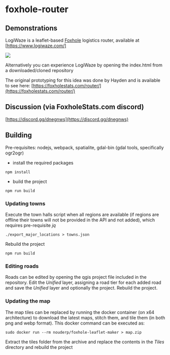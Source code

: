 # foxhole-router

## Demonstrations
LogiWaze is a leaflet-based [Foxhole](https://www.foxholegame.com/) logistics router, available at [https://www.logiwaze.com/]

![](https://github.com/NoUDerp/logiwaze/blob/master/Screenshot.webp)

Alternatively you can experience LogiWaze by opening the index.html from a downloaded/cloned repository

The original prototyping for this idea was done by Hayden and is available to see here: [https://foxholestats.com/router/](https://foxholestats.com/router/)

## Discussion (via FoxholeStats.com discord)
[https://discord.gg/dnegnws](https://discord.gg/dnegnws)

## Building

Pre-requisites: nodejs, webpack, spatialite, gdal-bin (gdal tools, specifically ogr2ogr)

* install the required packages
```
npm install
```

* build the project
```
npm run build
```
### Updating towns

Execute the town halls script when all regions are available (if regions are offline their towns will not be provided in the API and not added), which requires pre-requisite *jq*
```
./export_major_locations > towns.json
```

Rebuild the project
```
npm run build
```

### Editing roads

Roads can be edited by opening the qgis project file included in the repository. Edit the *Unified* layer, assigning a road tier for each added road and save the *Unified* layer and optionally the project. Rebuild the project.

### Updating the map

The map tiles can be replaced by running the docker container (on x64 architecture) to download the latest maps, stitch them, and tile them (in both png and webp format). This docker command can be executed as:

```
sudo docker run --rm nouderp/foxhole-leaflet-maker > map.zip
```

Extract the tiles folder from the archive and replace the contents in the *Tiles* directory and rebuild the project
